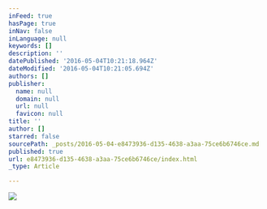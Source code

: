 ```yaml
---
inFeed: true
hasPage: true
inNav: false
inLanguage: null
keywords: []
description: ''
datePublished: '2016-05-04T10:21:18.964Z'
dateModified: '2016-05-04T10:21:05.694Z'
authors: []
publisher:
  name: null
  domain: null
  url: null
  favicon: null
title: ''
author: []
starred: false
sourcePath: _posts/2016-05-04-e8473936-d135-4638-a3aa-75ce6b6746ce.md
published: true
url: e8473936-d135-4638-a3aa-75ce6b6746ce/index.html
_type: Article

---
```

![](https://the-grid-user-content.s3-us-west-2.amazonaws.com/bd8e3588-85ef-44d9-9be2-79fce221577d.jpg)